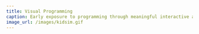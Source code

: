 ```yaml
---
title: Visual Programming
caption: Early exposure to programming through meaningful interactive and creative activities has been recognized as an important pillar of digital literacy. For this purpose, there have been many efforts to empower children with visual programming tools that enable experimentation and creativity.
image_url: /images/kidsim.gif
---
```

